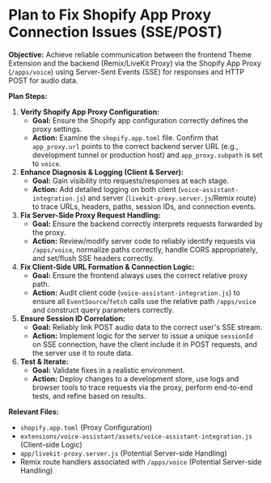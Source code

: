 # Plan to Fix Shopify App Proxy Connection Issues (SSE/POST)

**Objective:** Achieve reliable communication between the frontend Theme Extension and the backend (Remix/LiveKit Proxy) via the Shopify App Proxy (`/apps/voice`) using Server-Sent Events (SSE) for responses and HTTP POST for audio data.

**Plan Steps:**

1.  **Verify Shopify App Proxy Configuration:**
    *   **Goal:** Ensure the Shopify app configuration correctly defines the proxy settings.
    *   **Action:** Examine the `shopify.app.toml` file. Confirm that `app_proxy.url` points to the correct backend server URL (e.g., development tunnel or production host) and `app_proxy.subpath` is set to `voice`.
2.  **Enhance Diagnosis & Logging (Client & Server):**
    *   **Goal:** Gain visibility into requests/responses at each stage.
    *   **Action:** Add detailed logging on both client (`voice-assistant-integration.js`) and server (`livekit-proxy.server.js`/Remix route) to trace URLs, headers, paths, session IDs, and connection events.
3.  **Fix Server-Side Proxy Request Handling:**
    *   **Goal:** Ensure the backend correctly interprets requests forwarded by the proxy.
    *   **Action:** Review/modify server code to reliably identify requests via `/apps/voice`, normalize paths correctly, handle CORS appropriately, and set/flush SSE headers correctly.
4.  **Fix Client-Side URL Formation & Connection Logic:**
    *   **Goal:** Ensure the frontend always uses the correct relative proxy path.
    *   **Action:** Audit client code (`voice-assistant-integration.js`) to ensure all `EventSource`/`fetch` calls use the relative path `/apps/voice` and construct query parameters correctly.
5.  **Ensure Session ID Correlation:**
    *   **Goal:** Reliably link POST audio data to the correct user's SSE stream.
    *   **Action:** Implement logic for the server to issue a unique `sessionId` on SSE connection, have the client include it in POST requests, and the server use it to route data.
6.  **Test & Iterate:**
    *   **Goal:** Validate fixes in a realistic environment.
    *   **Action:** Deploy changes to a development store, use logs and browser tools to trace requests via the proxy, perform end-to-end tests, and refine based on results.

**Relevant Files:**
*   `shopify.app.toml` (Proxy Configuration)
*   `extensions/voice-assistant/assets/voice-assistant-integration.js` (Client-side Logic)
*   `app/livekit-proxy.server.js` (Potential Server-side Handling)
*   Remix route handlers associated with `/apps/voice` (Potential Server-side Handling)